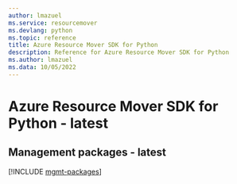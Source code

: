 ```yaml
---
author: lmazuel
ms.service: resourcemover
ms.devlang: python
ms.topic: reference
title: Azure Resource Mover SDK for Python
description: Reference for Azure Resource Mover SDK for Python
ms.author: lmazuel
ms.data: 10/05/2022
---
```

# Azure Resource Mover SDK for Python - latest

## Management packages - latest
[!INCLUDE [mgmt-packages](resource-mover-mgmt-index.md)]